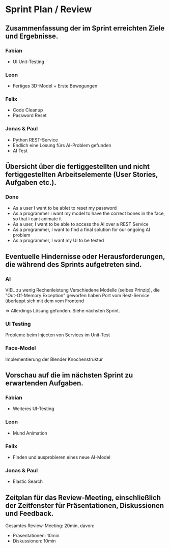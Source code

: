 # Sprint Plan / Review

## Zusammenfassung der im Sprint erreichten Ziele und Ergebnisse.

### Fabian
- UI Unit-Testing

### Leon
- Fertiges 3D-Model + Erste Bewegungen

### Felix
- Code Cleanup
- Password Reset

### Jonas & Paul
- Python REST-Service
- Endlich eine Lösung fürs AI-Problem gefunden
- AI Test


## Übersicht über die fertiggestellten und nicht fertiggestellten Arbeitselemente (User Stories, Aufgaben etc.).

### Done
-  As a user I want to be ablet to reset my password
-  As a programmer i want my model to have the correct bones in the face, so that i cant animate it
- As a user, I want to be able to access the AI over a REST Service
- As a programmer, I want to find a final solution for our ongoing AI problem
- As a programmer, I want my UI to be tested
    
## Eventuelle Hindernisse oder Herausforderungen, die während des Sprints aufgetreten sind.

### AI
VIEL zu wenig Rechenleistung
Verschiedene Modelle (selbes Prinzip), die "Out-Of-Memory Exception" geworfen haben
Port vom Rest-Service überlappt sich mit dem vom Frontend

=> Allerdings Lösung gefunden. Siehe nächsten Sprint.

### UI Testing
Probleme beim Injecten von Services im Unit-Test

### Face-Model
Implementierung der Blender Knochenstruktur
    
## Vorschau auf die im nächsten Sprint zu erwartenden Aufgaben.

### Fabian
- Weiteres UI-Testing

### Leon
- Mund Animation

### Felix
- Finden und ausprobieren eines neue AI-Model

### Jonas & Paul
- Elastic Search

## Zeitplan für das Review-Meeting, einschließlich der Zeitfenster für Präsentationen, Diskussionen und Feedback.

Gesamtes Review-Meeting: 20min, davon:
- Präsentationen: 10min
- Diskussionen: 10min